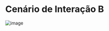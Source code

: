 # Cenário de Interação B

![image](https://github.com/user-attachments/assets/34d0eb56-3b22-4364-b19e-77f4ea82063d)

